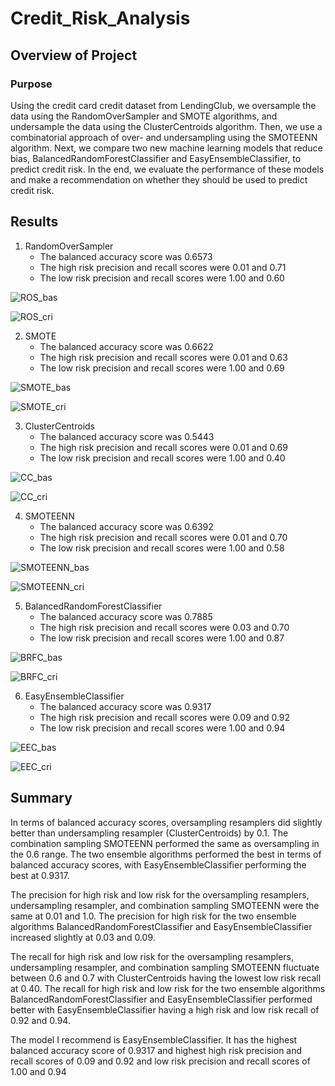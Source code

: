 # Credit_Risk_Analysis

## Overview of Project

### Purpose

Using the credit card credit dataset from LendingClub, we oversample the data using the RandomOverSampler and SMOTE algorithms, and undersample the data using the ClusterCentroids algorithm. Then, we use a combinatorial approach of over- and undersampling using the SMOTEENN algorithm. Next, we compare two new machine learning models that reduce bias, BalancedRandomForestClassifier and EasyEnsembleClassifier, to predict credit risk. In the end, we evaluate the performance of these models and make a recommendation on whether they should be used to predict credit risk.

## Results

1. RandomOverSampler
	* The balanced accuracy score was 0.6573
	* The high risk precision and recall scores were 0.01 and 0.71
	* The low risk precision and recall scores were 1.00 and 0.60

![ROS_bas](https://user-images.githubusercontent.com/92401000/154891389-3b2b80ea-3828-4d5c-8f7c-cdc009253cae.PNG)

![ROS_cri](https://user-images.githubusercontent.com/92401000/154891394-43b1b6fa-4c77-4423-939d-c74b28451da7.PNG)

2. SMOTE
	* The balanced accuracy score was 0.6622
	* The high risk precision and recall scores were 0.01 and 0.63
	* The low risk precision and recall scores were 1.00 and 0.69

![SMOTE_bas](https://user-images.githubusercontent.com/92401000/154891506-5baf3068-9b7e-4be6-a26d-342ce40c064f.PNG)

![SMOTE_cri](https://user-images.githubusercontent.com/92401000/154891518-01453634-4d69-46de-b0f2-15f8ad347406.PNG)

3. ClusterCentroids
	* The balanced accuracy score was 0.5443
	* The high risk precision and recall scores were 0.01 and 0.69
	* The low risk precision and recall scores were 1.00 and 0.40

![CC_bas](https://user-images.githubusercontent.com/92401000/154891562-834d2086-ab97-48b9-ba7d-6a09ebe489b5.PNG)

![CC_cri](https://user-images.githubusercontent.com/92401000/154891571-375c9851-2ed9-4be4-8d37-7db25747ec24.PNG)

4. SMOTEENN
	* The balanced accuracy score was 0.6392
	* The high risk precision and recall scores were 0.01 and 0.70
	* The low risk precision and recall scores were 1.00 and 0.58

![SMOTEENN_bas](https://user-images.githubusercontent.com/92401000/154891615-f7b3a0a0-00cd-436a-9771-5382a80b024c.PNG)

![SMOTEENN_cri](https://user-images.githubusercontent.com/92401000/154891626-9092c532-e32c-4129-a6fd-d8e31e4fe9af.PNG)

5. BalancedRandomForestClassifier
	* The balanced accuracy score was 0.7885
	* The high risk precision and recall scores were 0.03 and 0.70
	* The low risk precision and recall scores were 1.00 and 0.87

![BRFC_bas](https://user-images.githubusercontent.com/92401000/154891675-8b44450f-779b-4136-993b-a1d6dbdc6121.PNG)

![BRFC_cri](https://user-images.githubusercontent.com/92401000/154891682-5ebcf803-d772-4b70-80bf-fda1fc4ab0ca.PNG)

6. EasyEnsembleClassifier
	* The balanced accuracy score was 0.9317
	* The high risk precision and recall scores were 0.09 and 0.92
	* The low risk precision and recall scores were 1.00 and 0.94

![EEC_bas](https://user-images.githubusercontent.com/92401000/154891723-f8ff4b09-4405-4537-93c1-e15e68836a3e.PNG)

![EEC_cri](https://user-images.githubusercontent.com/92401000/154891734-61a4986a-230b-4638-9ed7-9a2cc6bbc8d7.PNG)

## Summary

In terms of balanced accuracy scores, oversampling resamplers did slightly better than undersampling resampler (ClusterCentroids) by 0.1. The combination sampling SMOTEENN performed the same as oversampling in the 0.6 range. The two ensemble algorithms performed the best in terms of balanced accuracy scores, with EasyEnsembleClassifier performing the best at 0.9317.

The precision for high risk and low risk for the oversampling resamplers, undersampling resampler, and combination sampling SMOTEENN were the same at 0.01 and 1.0. The precision for high risk for the two ensemble algorithms BalancedRandomForestClassifier and EasyEnsembleClassifier increased slightly at 0.03 and 0.09. 

The recall for high risk and low risk for the oversampling resamplers, undersampling resampler, and combination sampling SMOTEENN fluctuate between 0.6 and 0.7 with ClusterCentroids having the lowest low risk recall at 0.40. The recall for high risk and low risk for the two ensemble algorithms BalancedRandomForestClassifier and EasyEnsembleClassifier performed better with EasyEnsembleClassifier having a high risk and low risk recall of 0.92 and 0.94.

The model I recommend is EasyEnsembleClassifier. It has the highest balanced accuracy score of 0.9317 and highest high risk precision and recall scores of 0.09 and 0.92 and low risk precision and recall scores of 1.00 and 0.94 